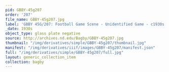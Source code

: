 ```yaml
---
pid: GBBY-45g207
order: '207'
file_name: GBBY-45g207.jpg
label: 'GBBY 45G/207: Football Game Scene - Unidentified Game - c1930s'
_date: 1930s
object_type: glass plate negative
source: http://archives.nd.edu/Bagby/GBBY-45g207.jpg
thumbnail: "/img/derivatives/simple/GBBY-45g207/thumbnail.jpg"
manifest: "/img/derivatives/iiif/images/GBBY-45g207/manifest.json"
full: "/img/derivatives/simple/GBBY-45g207/full.jpg"
layout: generic_collection_item
collection: bagby
---
```

